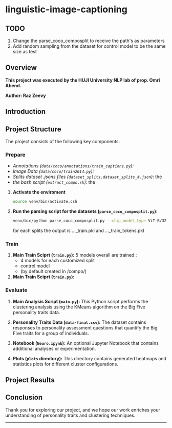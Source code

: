 # linguistic-image-captioning

## TODO
1. Change the parse_coco_composplit to receive the path's as parameters
2. Add random sampling from the dataset for control model to be the same size as test 
   
## Overview

**This project was executed by the HUJI University NLP lab of prop. Omri Abend.**

**Author: Raz Zeevy**

## Introduction


## Project Structure

The project consists of the following key components:

### Prepare
- *Annotations (`data/coco/annotations/train_captions.py`):*
- *Image Data (`data/coco/train2014.py`):*
- *Splits dataset .jsons files (`dataset_splits.dataset_splits_#.json`)*: the
- *the bash script (`extract_compo.sh`)*: the
1. **Activate the enviroment**
   ```bash
   source venv/bin/activate.csh
   ```
2. **Run the parsing script for the datasets (`parse_coco_composplit.py`):**
   ```bash
   venv/bin/python parse_coco_composplit.py --clip_model_type ViT-B/32
   ```
    for each splits the output is ..._train.pkl and ..._train_tokens.pkl
   
### Train

1. **Main Train Sciprt (`train.py`):** 5 models overall are trained :
   - 4 models for each customized split
   - control model
   - (by default created in /compo/)
2. **Main Train Sciprt (`train.py`):** 


### Evaluate

1. **Main Analysis Script (`main.py`):** This Python script performs the clustering analysis using the KMeans algorithm on the Big Five personality traits data.

2. **Personality Traits Data (`data-final.csv`):** The dataset contains responses to personality assessment questions that quantify the Big Five traits for a group of individuals.

3. **Notebook (`Neuro.ipynb`):** An optional Jupyter Notebook that contains additional analyses or experimentation.

4. **Plots (`plots` directory):** This directory contains generated heatmaps and statistics plots for different cluster configurations.

## Project Results



## Conclusion



Thank you for exploring our project, and we hope our work enriches your understanding of personality traits and clustering techniques.

---

